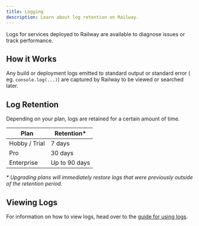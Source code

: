```yaml
---
title: Logging
description: Learn about log retention on Railway.
---
```


Logs for services deployed to Railway are available to diagnose issues or track performance.

## How it Works

Any build or deployment logs emitted to standard output or standard error (
eg. `console.log(...)`) are captured by Railway to be viewed or searched later.

## Log Retention

Depending on your plan, logs are retained for a certain amount of time.

| Plan          | Retention*    |
|---------------|---------------|
| Hobby / Trial | 7 days        |
| Pro           | 30 days       |
| Enterprise    | Up to 90 days |

_* Upgrading plans will immediately restore logs that were previously 
outside of the retention period._

## Viewing Logs

For information on how to view logs, head over to the [guide for using logs](/guides/logs).
